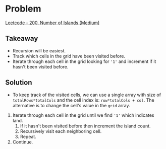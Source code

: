 # Problem
[Leetcode - 200. Number of Islands (Medium)](https://leetcode.com/problems/number-of-islands/)

## Takeaway
- Recursion will be easiest.
- Track which cells in the grid have been visited before.
- Iterate through each cell in the grid looking for `'1'` and increment if it hasn't been visited before.

## Solution
- To keep track of the visited cells, we can use a single array with size of `totalRows*totalCols` and the cell index is: `row*totalCols + col`. The alternative is to change the cell's value in the `grid` array.

1. Iterate through each cell in the grid until we find `'1'` which indicates land.
    1. If it hasn't been visited before then increment the island count.
    2. Recursively visit each neighboring cell.
    3. Repeat.
2. Continue.
